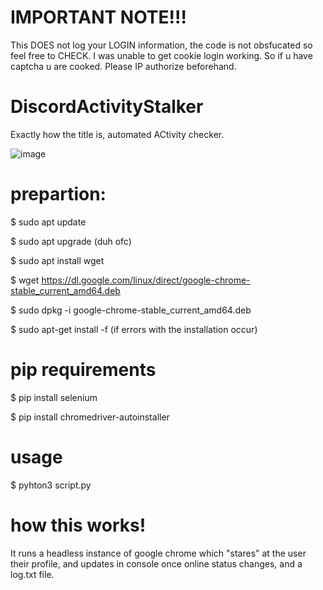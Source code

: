 # IMPORTANT NOTE!!!
This DOES not log your LOGIN information, the code is not obsfucated so feel free to CHECK.
I was unable to get cookie login working. So if u have captcha u are cooked.
Please IP authorize beforehand.

# DiscordActivityStalker
Exactly how the title is, automated ACtivity checker.

![image](https://github.com/Ranged222/DiscordActivityStalker/assets/56038167/c6582683-6c1a-4ac8-981c-ab4b56fe7717)


# prepartion:
$ sudo apt update

$ sudo apt upgrade
(duh ofc)

$ sudo apt install wget

$ wget https://dl.google.com/linux/direct/google-chrome-stable_current_amd64.deb

$ sudo dpkg -i google-chrome-stable_current_amd64.deb

$ sudo apt-get install -f (if errors with the installation occur)

# pip requirements

$ pip install selenium

$ pip install chromedriver-autoinstaller

# usage
$ pyhton3 script.py

# how this works!
It runs a headless instance of google chrome which "stares" at the user their profile, and updates in console once online status changes, and a log.txt file.

